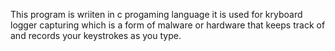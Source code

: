 This program is wriiten in c progaming language  it is used for kryboard logger capturing which is a form of malware or hardware that keeps track of and records your keystrokes as you type. 
